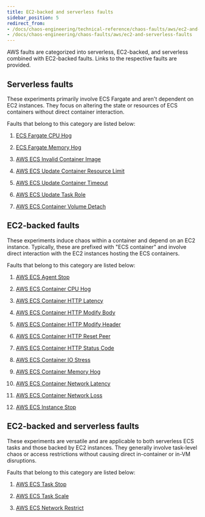 ```yaml
---
title: EC2-backed and serverless faults
sidebar_position: 5
redirect_from:
- /docs/chaos-engineering/technical-reference/chaos-faults/aws/ec2-and-serverless-faults
- /docs/chaos-engineering/chaos-faults/aws/ec2-and-serverless-faults
---
```


AWS faults are categorized into serverless, EC2-backed, and serverless combined with EC2-backed faults. Links to the respective faults are provided.

## Serverless faults

These experiments primarily involve ECS Fargate and aren't dependent on EC2 instances. They focus on altering the state or resources of ECS containers without direct container interaction.

Faults that belong to this category are listed below:

1. [ECS Fargate CPU Hog](/docs/chaos-engineering/use-harness-ce/chaos-faults/aws/ecs-fargate-cpu-hog)

2. [ECS Fargate Memory Hog](/docs/chaos-engineering/use-harness-ce/chaos-faults/aws/ecs-fargate-memory-hog)

3. [AWS ECS Invalid Container Image](/docs/chaos-engineering/use-harness-ce/chaos-faults/aws/ecs-invalid-container-image)

4. [AWS ECS Update Container Resource Limit](/docs/chaos-engineering/use-harness-ce/chaos-faults/aws/ecs-update-container-resource-limit)

5. [AWS ECS Update Container Timeout](/docs/chaos-engineering/use-harness-ce/chaos-faults/aws/ecs-update-container-timeout)

6. [AWS ECS Update Task Role](/docs/chaos-engineering/use-harness-ce/chaos-faults/aws/ecs-update-task-role)

7. [AWS ECS Container Volume Detach](/docs/chaos-engineering/use-harness-ce/chaos-faults/aws/ecs-container-volume-detach)

## EC2-backed faults

These experiments induce chaos within a container and depend on an EC2 instance. Typically, these are prefixed with "ECS container" and involve direct interaction with the EC2 instances hosting the ECS containers.

Faults that belong to this category are listed below:

1. [AWS ECS Agent Stop](/docs/chaos-engineering/use-harness-ce/chaos-faults/aws/ecs-agent-stop)

2. [AWS ECS Container CPU Hog](/docs/chaos-engineering/use-harness-ce/chaos-faults/aws/ecs-container-cpu-hog)

3. [AWS ECS Container HTTP Latency](/docs/chaos-engineering/use-harness-ce/chaos-faults/aws/ecs-container-http-latency)

4. [AWS ECS Container HTTP Modify Body](/docs/chaos-engineering/use-harness-ce/chaos-faults/aws/ecs-container-http-modify-body)

5. [AWS ECS Container HTTP Modify Header](/docs/chaos-engineering/use-harness-ce/chaos-faults/aws/ecs-container-http-modify-header)

6. [AWS ECS Container HTTP Reset Peer](/docs/chaos-engineering/use-harness-ce/chaos-faults/aws/ecs-container-http-reset-peer)

7. [AWS ECS Container HTTP Status Code](/docs/chaos-engineering/use-harness-ce/chaos-faults/aws/ecs-container-http-status-code)

8. [AWS ECS Container IO Stress](/docs/chaos-engineering/use-harness-ce/chaos-faults/aws/ecs-container-io-stress)

9. [AWS ECS Container Memory Hog](/docs/chaos-engineering/use-harness-ce/chaos-faults/aws/ecs-container-memory-hog)

10. [AWS ECS Container Network Latency](/docs/chaos-engineering/use-harness-ce/chaos-faults/aws/ecs-container-network-latency)

11. [AWS ECS Container Network Loss](/docs/chaos-engineering/use-harness-ce/chaos-faults/aws/ecs-container-network-loss)

12. [AWS ECS Instance Stop](/docs/chaos-engineering/use-harness-ce/chaos-faults/aws/ecs-instance-stop)

## EC2-backed and serverless faults

These experiments are versatile and are applicable to both serverless ECS tasks and those backed by EC2 instances. They generally involve task-level chaos or access restrictions without causing direct in-container or in-VM disruptions.

Faults that belong to this category are listed below:

1. [AWS ECS Task Stop](/docs/chaos-engineering/use-harness-ce/chaos-faults/aws/ecs-task-stop)

2. [AWS ECS Task Scale](/docs/chaos-engineering/use-harness-ce/chaos-faults/aws/ecs-task-scale)

3. [AWS ECS Network Restrict](/docs/chaos-engineering/use-harness-ce/chaos-faults/aws/ecs-network-restrict)

